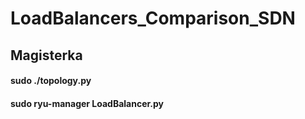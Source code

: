 # LoadBalancers_Comparison_SDN
## Magisterka
#### sudo ./topology.py
#### sudo ryu-manager LoadBalancer.py
